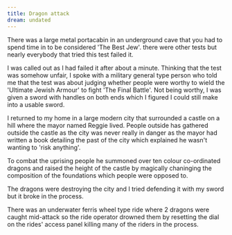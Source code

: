 ```yaml
---
title: Dragon attack
dream: undated
---
```


There was a large metal portacabin in an underground cave that you had to spend time in to be considered 'The Best Jew'. there were other tests but nearly everybody that tried this test failed it.

I was called out as I had failed it after about a minute. Thinking that the test was somehow unfair, I spoke with a military general type person who told me that the test was about judging whether people were worthy to wield the 'Ultimate Jewish Armour' to fight 'The Final Battle'. Not being worthy, I was given a sword with handles on both ends which I figured I could still make into a usable sword.

I returned to my home in a large modern city that surrounded a castle on a hill where the mayor named Reggie lived. People outside has gathered outside the castle as the city was never really in danger as the mayor had written a book detailing the past of the city which explained he wasn't wanting to 'risk anything'.

To combat the uprising people he summoned over ten colour co-ordinated dragons and raised the height of the castle by magically chaninging the composition of the foundations which people were opposed to.

The dragons were destroying the city and I tried defending it with my sword but it broke in the process.

There was an underwater ferris wheel type ride where 2 dragons were caught mid-attack so the ride operator drowned them by resetting the dial on the rides' access panel killing many of the riders in the process.